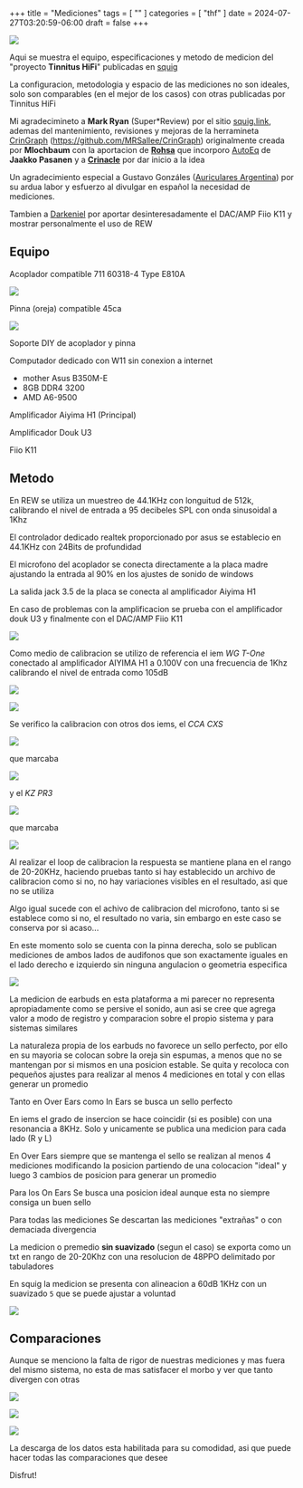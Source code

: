 +++
title      = "Mediciones"
tags       = [ "" ]
categories = [ "thf" ]
date       = 2024-07-27T03:20:59-06:00
draft      = false
+++

![](/img/thf/mediciones/soporte-0.jpg)

Aqui se muestra el equipo, especificaciones y metodo de medicion del "proyecto
**Tinnitus HiFi**" publicadas en [squig](https://tinnitus-hifi.squig.link/)

La configuracion, metodologia y espacio de las mediciones no son ideales, solo
son comparables (en el mejor de los casos) con otras publicadas por Tinnitus
HiFi

Mi agradecimineto a **Mark Ryan** (Super*Review) por el sitio [squig.link](https://squig.link),
ademas del mantenimiento, revisiones y mejoras de la herramineta [CrinGraph](https://github.com/mlochbaum/CrinGraph)
(https://github.com/MRSallee/CrinGraph) originalmente creada por **Mlochbaum** con la aportacion de [**Rohsa**](https://gitlab.com/rohsa/graphtool)
que incorporo [AutoEq](https://github.com/jaakkopasanen/AutoEq) de **Jaakko Pasanen**
y a [**Crinacle**](https://crinacle.com/) por dar inicio a la idea

Un agradecimiento especial a Gustavo Gonzáles ([Auriculares Argentina](https://www.youtube.com/c/AuricularesArgentina))
por su ardua labor y esfuerzo al divulgar en español la necesidad de mediciones.

Tambien a [Darkeniel](https://www.youtube.com/@Darkeniel) por aportar desinteresadamente el DAC/AMP Fiio K11
y mostrar personalmente el uso de REW

## Equipo

Acoplador compatible 711 60318-4 Type E810A

![](/img/thf/mediciones/c-2.jpg)

Pinna (oreja) compatible 45ca

![](/img/thf/mediciones/a.jpg)

Soporte DIY de acoplador y pinna

Computador dedicado con W11 sin conexion a internet

- mother Asus B350M-E
- 8GB DDR4 3200
- AMD A6-9500

Amplificador Aiyima H1 (Principal)

Amplificador Douk U3

Fiio K11

## Metodo

En REW se utiliza un muestreo de 44.1KHz con longuitud de 512k, calibrando el
nivel de entrada a 95 decibeles SPL con onda sinusoidal a 1Khz

El controlador dedicado realtek proporcionado por asus se establecio en 44.1KHz
con 24Bits de profundidad

El microfono del acoplador se conecta directamente a la placa madre
ajustando la entrada al 90% en los ajustes de sonido de windows

La salida jack 3.5 de la placa se conecta al amplificador Aiyima H1

En caso de problemas con la amplificacion se prueba con el amplificador douk U3
y finalmente con el DAC/AMP Fiio K11

![](/img/thf/mediciones/lab_cal.jpg)

Como medio de calibracion se utilizo de referencia el iem *WG T-One* conectado
al amplificador AIYIMA H1 a 0.100V con una frecuencia de 1Khz calibrando el
nivel de entrada como 105dB

![](/img/thf/mediciones/wg_t-one.jpg)

![](/img/thf/mediciones/wg_t-one-specs.jpg)

Se verifico la calibracion con otros dos iems, el *CCA CXS*

![](/img/thf/mediciones/cxs-specs.jpg)

que marcaba

![](/img/thf/mediciones/cxs.jpg)

y el *KZ PR3*

![](/img/thf/mediciones/pr3-specs.jpg)

que marcaba

![](/img/thf/mediciones/pr3.jpg)

Al realizar el loop de calibracion la respuesta se mantiene plana en el rango de
20-20KHz, haciendo pruebas tanto si hay establecido un archivo de calibracion
como si no, no hay variaciones visibles en el resultado, asi que no se utiliza

Algo igual sucede con el achivo de calibracion del microfono, tanto si se
establece como si no, el resultado no varia, sin embargo en este caso se
conserva por si acaso...

En este momento solo se cuenta con la pinna derecha, solo se publican mediciones
de ambos lados de audifonos que son exactamente iguales en el lado derecho e
izquierdo sin ninguna angulacion o geometria especifica

![](/img/thf/mediciones/em-00.jpg)

La medicion de earbuds en esta plataforma a mi parecer no representa
apropiadamente como se persive el sonido, aun asi se cree que agrega valor a
modo de registro y comparacion sobre el propio sistema y para sistemas similares

La naturaleza propia de los earbuds no favorece un sello perfecto, por ello en
su mayoria se colocan sobre la oreja sin espumas, a menos que no se mantengan
por si mismos en una posicion estable. Se quita y recoloca con pequeños ajustes
para realizar al menos 4 mediciones en total y con ellas generar un promedio

Tanto en Over Ears como In Ears se busca un sello perfecto

En iems el grado de insercion se hace coincidir (si es posible) con una
resonancia a 8KHz. Solo y unicamente se publica una medicion para cada lado
(R y L)

En Over Ears siempre que se mantenga el sello se realizan al menos 4 mediciones
modificando la posicion partiendo de una colocacion "ideal" y luego 3 cambios de
posicion para generar un promedio

Para los On Ears Se busca una posicion ideal aunque esta no siempre consiga un
buen sello

Para todas las mediciones Se descartan las mediciones "extrañas" o con demaciada divergencia

La medicion o premedio  **sin suavizado** (segun el caso) se exporta como un txt en rango de
20-20Khz con una resolucion de 48PPO delimitado por tabuladores

En squig la medicion se presenta con alineacion a 60dB 1KHz con un suavizado `5`
que se puede ajustar a voluntad

![](/img/thf/mediciones/squig.png)

## Comparaciones

Aunque se menciono la falta de rigor de nuestras mediciones y mas fuera del
mismo sistema, no esta de mas satisfacer el morbo y ver que tanto divergen con
otras

![](/img/thf/mediciones/mele.png)

![](/img/thf/mediciones/ba8.png)

![](/img/thf/mediciones/400SE.png)


La descarga de los datos esta habilitada para su comodidad, asi que puede hacer
todas las comparaciones que desee

Disfrut!
